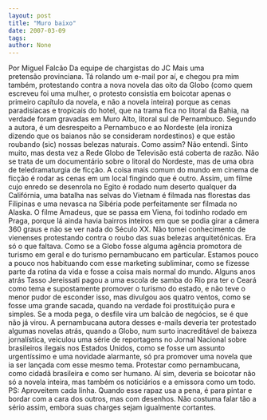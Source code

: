 ```yaml
---
layout: post
title: "Muro baixo"
date: 2007-03-09
tags: 
author: None
---
```

Por Miguel Falcão
Da equipe de chargistas do JC
Mais uma pretensão&nbsp;provinciana. Tá rolando um e-mail por aí, e chegou pra mim também, protestando contra a nova novela das oito da Globo (como quem escreveu foi uma mulher, o protesto consistia em boicotar apenas o primeiro capítulo da novela, e não a novela inteira) porque as cenas paradisíacas e tropicais do hotel, que na trama fica no litoral da Bahia, na verdade foram gravadas em Muro Alto, litoral sul de Pernambuco.
Segundo a autora, é um desrespeito a Pernambuco e ao Nordeste (ela ironiza dizendo que os baianos não se consideram nordestinos) e que estão roubando (sic) nossas belezas naturais.
Como assim? Não entendi. Sinto muito, mas desta vez a Rede Globo de Televisão está coberta de razão. Não se trata de um documentário sobre o litoral do Nordeste, mas de uma obra de teledramaturgia de ficção. A coisa mais comum do mundo em cinema de ficção é rodar as cenas em um local fingindo que é outro. 
Assim, um filme cujo enredo se desenrola no Egito é rodado num deserto qualquer da Califórnia, uma batalha nas selvas do Vietnam é filmada nas florestas das Filipinas e uma nevasca na Sibéria pode perfeitamente ser filmada no Alaska. O filme Amadeus, que se passa em Viena, foi todinho rodado em Praga, porque lá ainda havia bairros inteiros em que se podia girar a câmera 360 graus e não se ver nada do Século XX.
Não tomei conhecimento de vienenses protestando contra o roubo das suas belezas arquitetônicas.
Era só o que faltava. Como se a Globo fosse alguma agência promotora de turismo em geral e do turismo pernambucano em particular. Estamos pouco a pouco nos habituando com esse marketing subliminar, como se fizesse parte da rotina da vida e fosse a coisa mais normal do mundo. 
Alguns anos atrás Tasso Jereissati pagou a uma escola de samba do Rio pra ter o Ceará como tema e supostamente promover o turismo do estado, e não teve o menor pudor de esconder isso, mas divulgou aos quatro ventos, como se fosse uma grande sacada, quando na verdade foi prostituição pura e simples. Se a moda pega, o desfile vira um balcão de negócios, se é que não já virou. 
A pernambucana autora desses e-mails deveria ter protestado algumas novelas atrás, quando a Globo, num surto inacreditável de baixeza jornalística, veiculou uma série de reportagens no Jornal Nacional sobre brasileiros ilegais nos Estados Unidos, como se fosse um assunto urgentíssimo e uma novidade alarmante, só pra promover uma novela que ia ser lançada com esse mesmo tema. 
Protestar como pernambucana, como cidadã brasileira e como ser humano. Aí sim, deveria se boicotar não só a novela inteira, mas também os noticiários e a emissora como um todo.
PS: Aproveitem cada linha. Quando esse rapaz usa a pena, é para pintar e bordar com a cara dos outros, mas com desenhos. Não costuma falar tão a sério assim, embora suas charges sejam igualmente cortantes. 